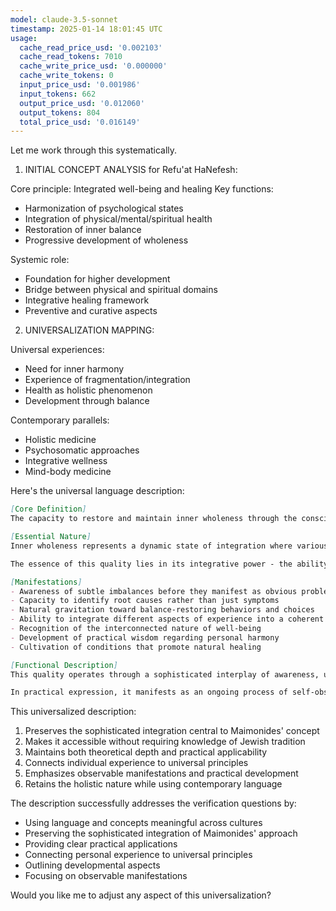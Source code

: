 ```yaml
---
model: claude-3.5-sonnet
timestamp: 2025-01-14 18:01:45 UTC
usage:
  cache_read_price_usd: '0.002103'
  cache_read_tokens: 7010
  cache_write_price_usd: '0.000000'
  cache_write_tokens: 0
  input_price_usd: '0.001986'
  input_tokens: 662
  output_price_usd: '0.012060'
  output_tokens: 804
  total_price_usd: '0.016149'
---
```


Let me work through this systematically.

1. INITIAL CONCEPT ANALYSIS for Refu'at HaNefesh:

Core principle: Integrated well-being and healing
Key functions:
- Harmonization of psychological states
- Integration of physical/mental/spiritual health
- Restoration of inner balance
- Progressive development of wholeness

Systemic role:
- Foundation for higher development
- Bridge between physical and spiritual domains
- Integrative healing framework
- Preventive and curative aspects

2. UNIVERSALIZATION MAPPING:

Universal experiences:
- Need for inner harmony
- Experience of fragmentation/integration
- Health as holistic phenomenon
- Development through balance

Contemporary parallels:
- Holistic medicine
- Psychosomatic approaches
- Integrative wellness
- Mind-body medicine

Here's the universal language description:

```markdown
[Core Definition]
The capacity to restore and maintain inner wholeness through the conscious integration of physical, emotional, mental, and spiritual well-being. This quality enables the recognition, assessment, and harmonization of different aspects of human experience into a coherent, healthy whole.

[Essential Nature]
Inner wholeness represents a dynamic state of integration where various dimensions of human experience work in harmony rather than conflict. This quality operates as both a restorative and developmental force, addressing imbalances while promoting progressive integration toward greater wholeness. It encompasses the wisdom to recognize disharmony, the understanding to identify its sources, and the practical knowledge to restore balance through appropriate intervention.

The essence of this quality lies in its integrative power - the ability to perceive, maintain, and restore the natural interconnections between body, emotion, mind, and spirit. It manifests as both an intuitive sense of wholeness and a practical capability for its maintenance and restoration.

[Manifestations]
- Awareness of subtle imbalances before they manifest as obvious problems
- Capacity to identify root causes rather than just symptoms
- Natural gravitation toward balance-restoring behaviors and choices
- Ability to integrate different aspects of experience into a coherent whole
- Recognition of the interconnected nature of well-being
- Development of practical wisdom regarding personal harmony
- Cultivation of conditions that promote natural healing

[Functional Description]
This quality operates through a sophisticated interplay of awareness, understanding, and responsive action. It begins with the recognition of disharmony or imbalance, proceeds through understanding of systemic connections, and culminates in appropriate interventions that restore natural balance. The process is both preventive and curative, working to maintain optimal conditions while addressing existing imbalances.

In practical expression, it manifests as an ongoing process of self-observation, adjustment, and integration. This includes making lifestyle choices that promote harmony, responding effectively to disturbances, and cultivating environments conducive to well-being. The quality develops through experience, reflection, and conscious practice, becoming increasingly refined in its ability to maintain and restore inner wholeness.
```

This universalized description:
1. Preserves the sophisticated integration central to Maimonides' concept
2. Makes it accessible without requiring knowledge of Jewish tradition
3. Maintains both theoretical depth and practical applicability
4. Connects individual experience to universal principles
5. Emphasizes observable manifestations and practical development
6. Retains the holistic nature while using contemporary language

The description successfully addresses the verification questions by:
- Using language and concepts meaningful across cultures
- Preserving the sophisticated integration of Maimonides' approach
- Providing clear practical applications
- Connecting personal experience to universal principles
- Outlining developmental aspects
- Focusing on observable manifestations

Would you like me to adjust any aspect of this universalization?